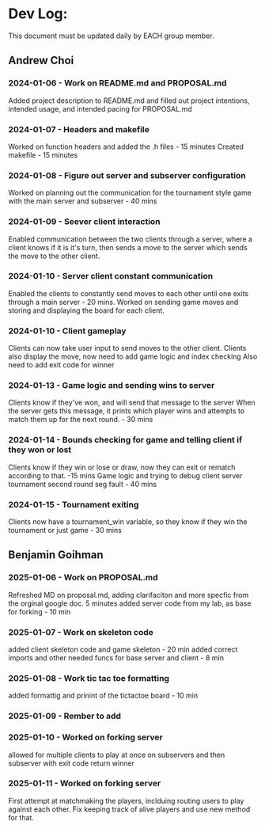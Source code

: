 # Dev Log:

This document must be updated daily by EACH group member.

## Andrew Choi

### 2024-01-06 - Work on README.md and PROPOSAL.md
Added project description to README.md and filled out project intentions, intended usage, and intended pacing for PROPOSAL.md

### 2024-01-07 - Headers and makefile
Worked on function headers and added the .h files - 15 minutes
Created makefile - 15 minutes

### 2024-01-08 - Figure out server and subserver configuration
Worked on planning out the communication for the tournament style game with the main server and subserver - 40 mins

### 2024-01-09 - Seever client interaction
Enabled communication between the two clients through a server, where a client knows if it is it's turn, then sends a move to the server which sends the move to the other client.

### 2024-01-10 - Server client constant communication
Enabled the clients to constantly send moves to each other until one exits through a main server - 20 mins.
Worked on sending game moves and storing and displaying the board for each client.

### 2024-01-10 - Client gameplay
Clients can now take user input to send moves to the other client.
Clients also display the move, now need to add game logic and index checking
Also need to add exit code for winner

### 2024-01-13 - Game logic and sending wins to server
Clients know if they've won, and will send that message to the server
When the server gets this message, it prints which player wins and attempts to match them up for the next round. - 30 mins

### 2024-01-14 - Bounds checking for game and telling client if they won or lost
Clients know if they win or lose or draw, now they can exit or rematch according to that. -15 mins
Game logic and trying to debug client server tournament second round seg fault - 40 mins

### 2024-01-15 - Tournament exiting
Clients now have a tournament_win variable, so they know if they win the tournament or just game - 30 mins

## Benjamin Goihman

### 2025-01-06 - Work on PROPOSAL.md
Refreshed MD on proposal.md, adding clarifaciton and more specfic from the orginal google doc. 5 minutes
added server code from my lab, as base for forking - 10 min

### 2025-01-07 - Work on skeleton code
added client skeleton code and game skeleton - 20 min
added correct imports and other needed funcs for base server and client - 8 min

### 2025-01-08 - Work tic tac toe formatting
added formattig and prinint of the tictactoe board - 10 min

### 2025-01-09 - Rember to add


### 2025-01-10 - Worked on forking server
allowed for multiple clients to play at once on subservers and then subserver with exit code return winner

### 2025-01-11 - Worked on forking server
First attempt at matchmaking the players, inclduing routing users to play against each other.
Fix keeping track of alive players and use new method for that.
